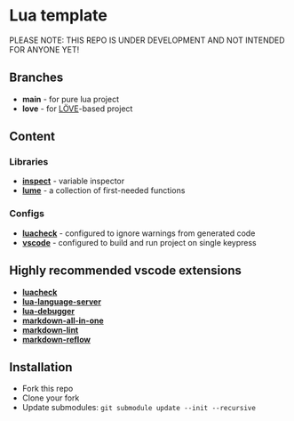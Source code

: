 # Lua template

PLEASE NOTE: THIS REPO IS UNDER DEVELOPMENT AND NOT INTENDED FOR ANYONE YET!

## Branches

+ **main** - for pure lua project
+ **love** - for [LÖVE](https://www.love2d.org)-based project

## Content

### Libraries

+ **[inspect][]** - variable inspector
+ **[lume][]** - a collection of first-needed functions

[inspect]: https://github.com/kikito/inspect.lua
[lume]: https://github.com/rxi/lume

### Configs

+ **[luacheck][]** - configured to ignore warnings from generated code
+ **[vscode][]** - configured to build and run project on single keypress

[luacheck]: https://github.com/mpeterv/luacheck
[vscode]: https://vscodium.com

## Highly recommended vscode extensions

+ **[luacheck](https://is.gd/wDyiFS)**
+ **[lua-language-server](https://is.gd/JiUVQe)**
+ **[lua-debugger](https://is.gd/Eo8rSX)**
+ **[markdown-all-in-one](https://is.gd/Vau37L)**
+ **[markdown-lint](https://is.gd/2s8Dfz)**
+ **[markdown-reflow](https://is.gd/64eNeg)**

## Installation

+ Fork this repo
+ Clone your fork
+ Update submodules: `git submodule update --init --recursive`

